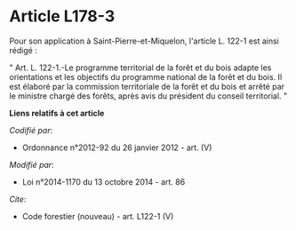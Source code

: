 # Article L178-3

Pour son application à Saint-Pierre-et-Miquelon, l'article L. 122-1 est ainsi rédigé : 

" Art. L. 122-1.-Le programme territorial de la forêt et du bois adapte les orientations et les objectifs du programme
national de la forêt et du bois. Il est élaboré par la commission territoriale de la forêt et du bois et arrêté par le
ministre chargé des forêts, après avis du président du conseil territorial. "

**Liens relatifs à cet article**

_Codifié par_:

  - Ordonnance n°2012-92 du 26 janvier 2012 - art. (V)

_Modifié par_:

  - Loi n°2014-1170 du 13 octobre 2014 - art. 86

_Cite_:

  - Code forestier (nouveau) - art. L122-1 (V)

